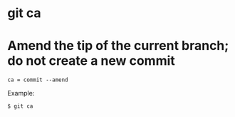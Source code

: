 # git ca

# Amend the tip of the current branch; do not create a new commit

```gitconfig
ca = commit --amend
```

Example:

```sh
$ git ca
```
